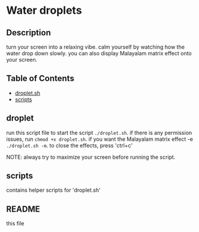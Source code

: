 # Water droplets

## Description

turn your screen into a relaxing vibe.
calm yourself by watching how the water drop down slowly.
you can also display Malayalam matrix effect onto your screen.

## Table of Contents

- [droplet.sh](#droplet)
- [scripts](#scripts)


## droplet
run this script file to start the script `./droplet.sh`.
if there is any permission issues, run `chmod +x droplet.sh`.
if you want the Malayalam matrix effect -e `./droplet.sh -m`.
to close the effects, press 'ctrl+c'

NOTE:
    always try to maximize your screen before running the script.

## scripts
contains helper scripts for 'droplet.sh'

## README
this file
